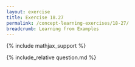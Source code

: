 ```yaml
---
layout: exercise
title: Exercise 18.27
permalink: /concept-learning-exercises/18-27/
breadcrumb: Learning from Examples
---
```


{% include mathjax_support %}

<div><i class="arrow-up" data-chapter="concept-learning-exercises" data-exercise="ex_27" data-rating="0"></i></div>
{% include_relative question.md %}
